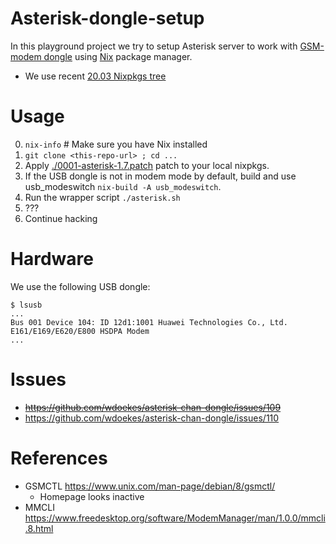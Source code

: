 Asterisk-dongle-setup
=====================

In this playground project we try to setup Asterisk server to work with
[GSM-modem dongle](https://github.com/wdoekes/asterisk-chan-dongle) using
[Nix](https://nixos.org) package manager.

* We use recent
  [20.03 Nixpkgs tree](https://github.com/NixOS/nixpkgs/tree/076c67fdea6d0529a568c7d0e0a72e6bc161ecf5/)


Usage
=====

0. `nix-info` # Make sure you have Nix installed
1. `git clone <this-repo-url> ; cd ...`
2. Apply [./0001-asterisk-1.7.patch](./0001-asterisk-1.7.patch) patch to your
   local nixpkgs.
3. If the USB dongle is not in modem mode by default, build and use
   usb_modeswitch `nix-build -A usb_modeswitch`.
4. Run the wrapper script `./asterisk.sh`
5. ???
6. Continue hacking

Hardware
========

We use the following USB dongle:

```
$ lsusb
...
Bus 001 Device 104: ID 12d1:1001 Huawei Technologies Co., Ltd.  E161/E169/E620/E800 HSDPA Modem
...
```

Issues
======


* ~~https://github.com/wdoekes/asterisk-chan-dongle/issues/109~~
* https://github.com/wdoekes/asterisk-chan-dongle/issues/110


References
==========

* GSMCTL https://www.unix.com/man-page/debian/8/gsmctl/
  - Homepage looks inactive
* MMCLI https://www.freedesktop.org/software/ModemManager/man/1.0.0/mmcli.8.html
